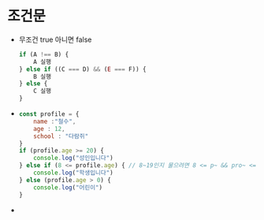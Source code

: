 # 조건문

- 무조건 true 아니면 false

  ```javascript
  if (A !== B) {
      A 실행
  } else if ((C === D) && (E === F)) {
      B 실행
  } else {
      C 실행
  }
  ```

- ```javascript
  const profile = {
      name :"철수",
      age : 12,
      school : "다람쥐"
  }
  if (profile.age >= 20) {
      console.log("성인입니다")
  } else if (8 <= profile.age) { // 8~19인지 물으려면 8 <= p~ && pro~ <= 19 두가지를 확인해야하는데, 지금은 조건문 내에서 20살을 컷으로 이미 지정하고있으니 8살이상인지만 물으면된다 (코드최적화)
      console.log("학생입니다")
  } else (profile.age > 0) {
      console.log("어린이")
  }
  ```

- 